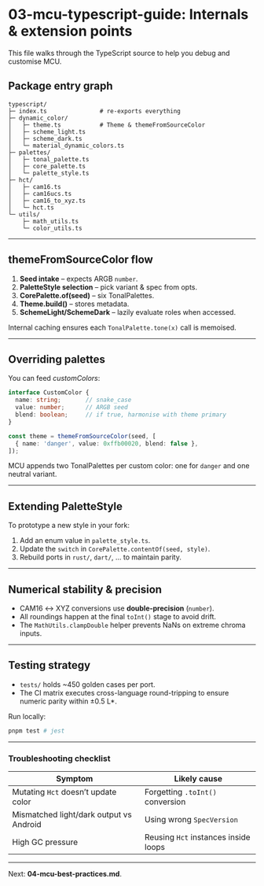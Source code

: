# 03-mcu-typescript-guide: Internals & extension points

This file walks through the TypeScript source to help you debug and customise MCU.

## Package entry graph

```
typescript/
├─ index.ts               # re-exports everything
├─ dynamic_color/
│   ├─ theme.ts           # Theme & themeFromSourceColor
│   ├─ scheme_light.ts
│   ├─ scheme_dark.ts
│   └─ material_dynamic_colors.ts
├─ palettes/
│   ├─ tonal_palette.ts
│   ├─ core_palette.ts
│   └─ palette_style.ts
├─ hct/
│   ├─ cam16.ts
│   ├─ cam16ucs.ts
│   ├─ cam16_to_xyz.ts
│   └─ hct.ts
└─ utils/
    ├─ math_utils.ts
    └─ color_utils.ts
```

---

## themeFromSourceColor flow

1. **Seed intake** – expects ARGB `number`.
2. **PaletteStyle selection** – pick variant & spec from opts.
3. **CorePalette.of(seed)** – six TonalPalettes.
4. **Theme.build()** – stores metadata.
5. **SchemeLight/SchemeDark** – lazily evaluate roles when accessed.

Internal caching ensures each `TonalPalette.tone(x)` call is memoised.

---

## Overriding palettes

You can feed *customColors*:

```ts
interface CustomColor {
  name: string;       // snake_case
  value: number;      // ARGB seed
  blend: boolean;     // if true, harmonise with theme primary
}

const theme = themeFromSourceColor(seed, [
  { name: 'danger', value: 0xffb00020, blend: false },
]);
```

MCU appends two TonalPalettes per custom color: one for `danger` and one neutral variant.

---

## Extending PaletteStyle

To prototype a new style in your fork:

1. Add an enum value in `palette_style.ts`.
2. Update the `switch` in `CorePalette.contentOf(seed, style)`.
3. Rebuild ports in `rust/`, `dart/`, … to maintain parity.

---

## Numerical stability & precision

* CAM16 ↔ XYZ conversions use **double-precision** (`number`).
* All roundings happen at the final `toInt()` stage to avoid drift.
* The `MathUtils.clampDouble` helper prevents NaNs on extreme chroma inputs.

---

## Testing strategy

* `tests/` holds ~450 golden cases per port.
* The CI matrix executes cross-language round-tripping to ensure numeric parity within ±0.5 L*.

Run locally:

```bash
pnpm test # jest
```

---

### Troubleshooting checklist

| Symptom | Likely cause |
|---------|--------------|
| Mutating `Hct` doesn’t update color | Forgetting `.toInt()` conversion |
| Mismatched light/dark output vs Android | Using wrong `SpecVersion` |
| High GC pressure | Reusing `Hct` instances inside loops |

---

Next: **04-mcu-best-practices.md**.